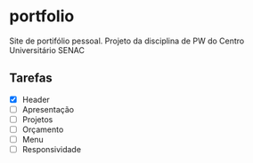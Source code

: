 # portfolio
Site de portifólio pessoal. Projeto da disciplina de PW do Centro Universitário SENAC

## Tarefas

- [x] Header
- [ ] Apresentação
- [ ] Projetos
- [ ] Orçamento
- [ ] Menu
- [ ] Responsividade